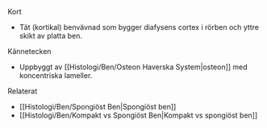 Kort
- Tät (kortikal) benvävnad som bygger diafysens cortex i rörben och yttre skikt av platta ben.

Kännetecken
- Uppbyggt av [[Histologi/Ben/Osteon Haverska System|osteon]] med koncentriska lameller.

Relaterat
- [[Histologi/Ben/Spongiöst Ben|Spongiöst ben]]
- [[Histologi/Ben/Kompakt vs Spongiöst Ben|Kompakt vs spongiöst ben]]

